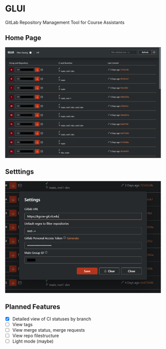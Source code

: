 # GLUI

GitLab Repository Management Tool for Course Assistants

## Home Page
![homepage](images/home.png)

## Setttings
![settings](images/settings.png)

## Planned Features
- [x] Detailed view of CI statuses by branch
- [ ] View tags
- [ ] View merge status, merge requests
- [ ] View repo filestructure
- [ ] Light mode (maybe)